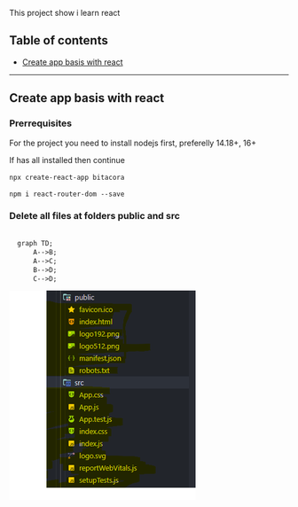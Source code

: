 This project show i learn react

## Table of contents

- [Create app basis with react](#Create-app-basis-with-react)

-------------------------------------------------------------------------

## Create app basis with react

### Prerrequisites
For the project you need to install nodejs first, preferelly 14.18+, 16+

If has all installed then continue

```shell
npx create-react-app bitacora
```

```shell
npm i react-router-dom --save
```

### Delete all files at folders public and src
```shell

```

```mermaid
  graph TD;
      A-->B;
      A-->C;
      B-->D;
      C-->D;
```
![coverage report](https://github.com/carlossiguam/prj-bitacorapy/blob/main/images/delete%20public%20and%20src.png)
